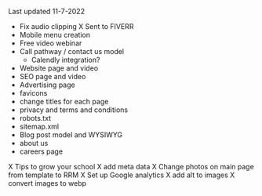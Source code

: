Last updated 11-7-2022
- Fix audio clipping
  X Sent to FIVERR
- Mobile menu creation
- Free video webinar
- Call pathway / contact us model
  - Calendly integration?
- Website page and video
- SEO page and video
- Advertising page
- favicons
- change titles for each page
- privacy and terms and conditions
- robots.txt
- sitemap.xml
- Blog post model and WYSIWYG
- about us
- careers page

X Tips to grow your school
X add meta data
X Change photos on main page from template to RRM
X Set up Google analytics
X add alt to images
X convert images to webp